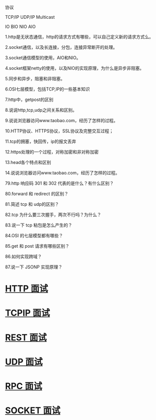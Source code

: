 协议

TCP/IP
UDP/IP
Multicast

IO
BIO
NIO
AIO


1.http是无状态通信，http的请求方式有哪些，可以自己定义新的请求方式么。

2.socket通信，以及长连接，分包，连接异常断开的处理。

3.socket通信模型的使用，AIO和NIO。

4.socket框架netty的使用，以及NIO的实现原理，为什么是异步非阻塞。

5.同步和异步，阻塞和非阻塞。

6.OSI七层模型，包括TCP,IP的一些基本知识

7.http中，getpost的区别

8.说说http,tcp,udp之间关系和区别。

9.说说浏览器访问www.taobao.com，经历了怎样的过程。

10.HTTP协议、HTTPS协议，SSL协议及完整交互过程；

11.tcp的拥塞，快回传，ip的报文丢弃

12.https处理的一个过程，对称加密和非对称加密

13.head各个特点和区别

14.说说浏览器访问www.taobao.com，经历了怎样的过程。

79.http 响应码 301 和 302 代表的是什么？有什么区别？

80.forward 和 redirect 的区别？

81.简述 tcp 和 udp的区别？

82.tcp 为什么要三次握手，两次不行吗？为什么？

83.说一下 tcp 粘包是怎么产生的？

84.OSI 的七层模型都有哪些？

85.get 和 post 请求有哪些区别？

86.如何实现跨域？

87.说一下 JSONP 实现原理？


# [HTTP 面试](https://github.com/stevenli91748/Network/blob/master/HTTP/Interview.md)
# [TCPIP 面试](https://github.com/stevenli91748/Network/blob/master/TCPIP/Interview.md)
# [REST 面试](https://github.com/stevenli91748/Network/blob/master/REST/Interview.md)
# [UDP 面试](https://github.com/stevenli91748/Network/blob/master/UDP/Interview.md)
# [RPC 面试](https://github.com/stevenli91748/Network/blob/master/RPC/Interview.md)
# [SOCKET 面试](https://github.com/stevenli91748/Network/blob/master/Socket/Interview.md)
